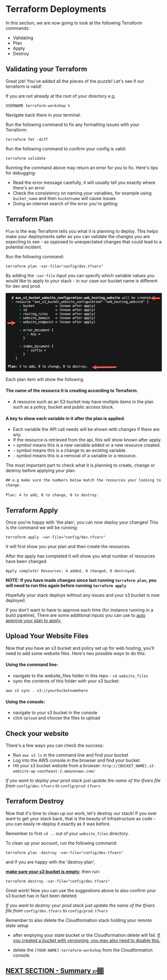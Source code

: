 # Terraform Deployments

In this section, we are now going to look at the following Terraform commands:

- Validating
- Plan
- Apply
- Destroy

## Validating your Terraform

Great job! You've added all the pieces of the puzzle! Let's see if our terraform is valid!

If you are not already at the root of your directory
e.g.

```
USERNAME terraform-workshop %
```

Navigate back there in your terminal.

Run the following command to fix any formatting issues with your Terraform:

```
terraform fmt -diff
```

Run the following command to confirm your config is valid:

```
terraform validate
```

Running the command above may return an error for you to fix. Here's tips for debugging:

- Read the error message carefully, it will usually tell you exactly where there's an error
- Check the consistency on naming your variables, for example using `bucket_name` and then `bucketname` will cause issues
- Doing an internet search of the error you're getting

## Terraform Plan

`Plan` is the way Terraform tells you what it is planning to deploy. This helps make your deployments safer as you can validate the changes you are expecting to see - as opposed to unexpectated changes that could lead to a potential incident.

Run the following command:

```
terraform plan -var-file="config/dev.tfvars"
```

By adding the `-var-file` input you can specify which variable values you would like to apply to your stack - in our case our bucket name is different for dev and prod.

![terraform-plan](../images/terraform-plan.png)

Each plan item will show the following

#### The name of the resource it is creating according to Terraform.

- A resource such as an S3 bucket may have multiple items in the plan such as a policy, bucket and public access block.

#### A key to show each variable in it after the plan is applied.

- Each variable the API call needs will be shown with changes if there are any.
- If the resource is retrieved from the api, this will show known after apply.
- `+` symbol means this is a new variable added or a new resource created.
- `~` symbol means this is a change to an existing variable.
- `-` symbol means this is a removal of a variable or a resource.

The most important part to check what it is planning to create, change or destroy before applying your plan.

```
## e.g make sure the numbers below match the resources your looking to change.

Plan: 4 to add, 0 to change, 0 to destroy.
```

## Terraform Apply

Once you're happy with 'the plan', you can now deploy your changes! This is the command we will be running:

```
terraform apply -var-file="config/dev.tfvars"
```

It will first show you your plan and then create the resources.

After the apply has completed it will show you what number of resources have been changed.

```
Apply complete! Resources: 4 added, 0 changed, 0 destroyed.
```

**NOTE: If you have made changes since last running `terraform plan`, you will need to run this again before running `terraform apply`**

Hopefully your stack deploys without any issues and your s3 bucket is now deployed.

If you don't want to have to approve each time (for instance running in a build pipeline), There are some additional inputs you can use to [auto approve your plan to apply.](https://developer.hashicorp.com/terraform/tutorials/automation/automate-terraform?utm_source=WEBSITE&utm_medium=WEB_IO&utm_offer=ARTICLE_PAGE&utm_content=DOCS#automated-terraform-cli-workflow)

## Upload Your Website Files

Now that you have an s3 bucket and policy set up for web hosting, you'll need to add some website files. Here's two possible ways to do this:

#### Using the command line:

- navigate to the website_files folder in this repo - `cd website_files`
- sync the contents of this folder with your s3 bucket:

```
aws s3 sync . s3://yourbucketnamehere
```

#### Using the console:

- navigate to your s3 bucket in the console
- click `Upload` and choose the files to upload

## Check your website

There's a few ways you can check the success:

- Run `aws s3 ls` in the command line and find your bucket
- Log into the AWS console in the browser and find your bucket
- Hit your s3 bucket website from a browser: `http://[BUCKET_NAME].s3-website-ap-southeast-2.amazonaws.com/`

_If you want to deploy your prod stack just update the name of the tfvars file from `config/dev.tfvars` to `config/prod.tfvars`_

## Terraform Destroy

Now that it's time to clean up our work, let's destroy our stack! If you ever want to get your stack back, that is the beauty of infrastructure as code - you can easily re-deploy it exactly as it was before.

Remember to first `cd ..` out of your `website_files` directory.

To clean up your account, run the following command:

```
terraform plan -destroy -var-file="config/dev.tfvars"
```

and if you are happy with the 'destroy plan',

[**make sure your s3 bucket is empty**](https://docs.aws.amazon.com/AmazonS3/latest/userguide/empty-bucket.html), then run:

```
terraform destroy -var-file="config/dev.tfvars"
```

Great work! Now you can use the suggestions above to also confirm your s3 bucket has in fact been deleted.

_If you want to destroy your prod stack just update the name of the tfvars file from `config/dev.tfvars` to `config/prod.tfvars`_

Remember to also delete the Cloudformation stack holding your remote state setup

- after emptying your state bucket or the Cloudformation delete will fail. [If you created a bucket with versioning, you may also need to disable this.](https://repost.aws/knowledge-center/s3-delete-bucket)

- delete the `[YOUR-NAME]-terraform-workshop` from the Cloudformation console.

## [NEXT SECTION - Summary 👉🏽](08-summary.md)
